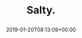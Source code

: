 ---
retweeted: false
source: <a href="http://www.samruston.co.uk" rel="nofollow">Flamingo for Android</a>
entities:
  user_mentions: []
  urls: []
  symbols: []
  media:
  - expanded_url: https://twitter.com/bascht/status/1086899419717480448/photo/1
    indices:
    - '7'
    - '30'
    url: https://t.co/2SVORw9PH3
    media_url: http://pbs.twimg.com/media/DxVxQntXgAAL1Fc.jpg
    id_str: '1086899415430955008'
    id: '1086899415430955008'
    media_url_https: https://pbs.twimg.com/media/DxVxQntXgAAL1Fc.jpg
    sizes:
      small:
        w: '680'
        h: '510'
        resize: fit
      large:
        w: '2048'
        h: '1536'
        resize: fit
      medium:
        w: '1200'
        h: '900'
        resize: fit
      thumb:
        w: '150'
        h: '150'
        resize: crop
    type: photo
    display_url: pic.twitter.com/2SVORw9PH3
  hashtags: []
display_text_range:
- '0'
- '30'
favorite_count: '6'
id_str: '1086899419717480448'
truncated: false
retweet_count: '0'
id: '1086899419717480448'
possibly_sensitive: false
created_at: Sun Jan 20 08:13:09 +0000 2019
favorited: false
full_text: Salty.
lang: en
extended_entities:
  media:
  - expanded_url: https://twitter.com/bascht/status/1086899419717480448/photo/1
    indices:
    - '7'
    - '30'
    url: https://t.co/2SVORw9PH3
    media_url: http://pbs.twimg.com/media/DxVxQntXgAAL1Fc.jpg
    id_str: '1086899415430955008'
    id: '1086899415430955008'
    media_url_https: https://pbs.twimg.com/media/DxVxQntXgAAL1Fc.jpg
    sizes:
      small:
        w: '680'
        h: '510'
        resize: fit
      large:
        w: '2048'
        h: '1536'
        resize: fit
      medium:
        w: '1200'
        h: '900'
        resize: fit
      thumb:
        w: '150'
        h: '150'
        resize: crop
    type: photo
    display_url: pic.twitter.com/2SVORw9PH3
tags:
- pesos/twitter
date: '2019-01-20T08:13:09+00:00'
src: https://twitter.com/bascht/status/1086899419717480448
original_url: https://twitter.com/bascht/status/1086899419717480448
type: twitter_tweet
media_url: https://img.bascht.com/twitter/pbs.twimg.com/media/DxVxQntXgAAL1Fc.jpg
text: Salty.
title: 'Salty.

  '

---
